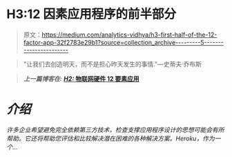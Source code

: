 # H3:12 因素应用程序的前半部分

> 原文：<https://medium.com/analytics-vidhya/h3-first-half-of-the-12-factor-app-32f2783e29b1?source=collection_archive---------5----------------------->

> "让我们去创造明天，而不是担心昨天发生的事情."—史蒂夫·乔布斯

> ***上一篇博客在:*** [***H2:* 物联网硬件 12 要素应用**](https://rodneyosodo.medium.com/h2-iot-hardware-for-a-12-factor-application-48b6d16eff17)

# *介绍*

*许多企业希望避免完全依赖第三方技术，检查支撑应用程序设计的思想可能会有所帮助。它还将帮助您评估和比较解决潜在困难的各种解决方案。Heroku，作为一个…*